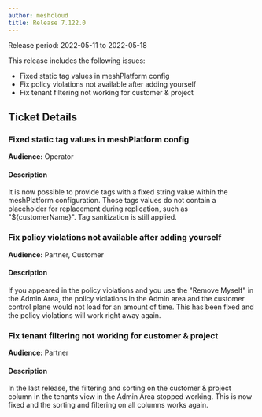 ```yaml
---
author: meshcloud
title: Release 7.122.0
---
```


Release period: 2022-05-11 to 2022-05-18

This release includes the following issues:
* Fixed static tag values in meshPlatform config
* Fix policy violations not available after adding yourself
* Fix tenant filtering not working for customer & project
<!--truncate-->

## Ticket Details
### Fixed static tag values in meshPlatform config
**Audience:** Operator<br>

#### Description
It is now possible to provide tags with a fixed string value within the
meshPlatform configuration. Those tags values do not contain a placeholder
for replacement during replication, such as "${customerName}". 
Tag sanitization is still applied.

### Fix policy violations not available after adding yourself
**Audience:** Partner, Customer<br>

#### Description
If you appeared in the policy violations and you use the "Remove Myself" in the Admin Area, the policy violations in the Admin area and the customer control plane would not load for an amount of time. This has been fixed and the policy violations will work right away again.

### Fix tenant filtering not working for customer & project
**Audience:** Partner<br>

#### Description
In the last release, the filtering and sorting on the customer & project column in the tenants view in the Admin Area stopped working.
This is now fixed and the sorting and filtering on all columns works again.

